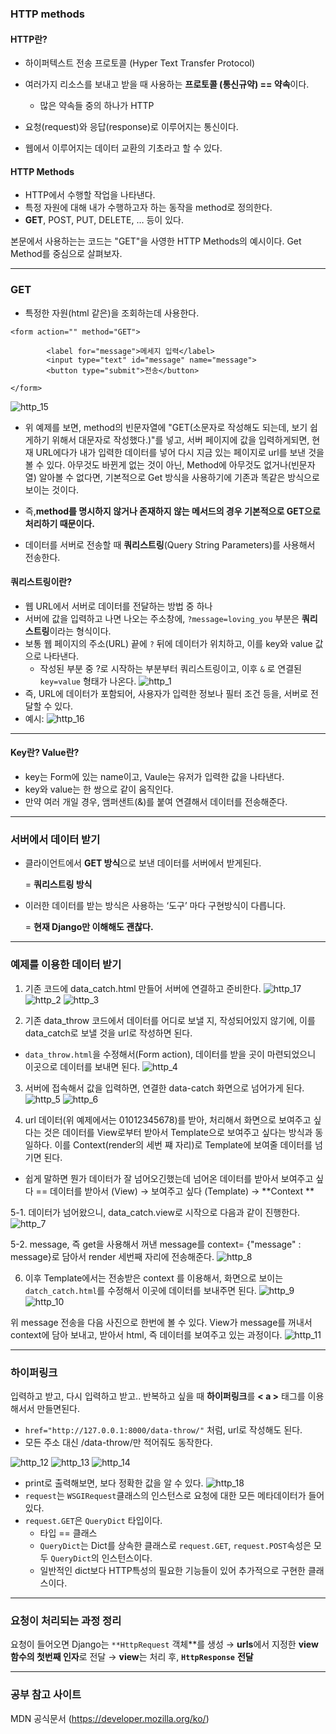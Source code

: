 ### HTTP methods

#### HTTP란?

- 하이퍼텍스트 전송 프로토콜 (Hyper Text Transfer Protocol)
- 여러가지 리소스를 보내고 받을 때 사용하는 **프로토콜 (통신규약) == 약속**이다.
    - 많은 약속들 중의 하나가 HTTP
    
- 요청(request)와 응답(response)로 이루어지는 통신이다.
- 웹에서 이루어지는 데이터 교환의 기초라고 할 수 있다.

#### HTTP Methods

- HTTP에서 수행할 작업을 나타낸다.
- 특정 자원에 대해 내가 수행하고자 하는 동작을 method로 정의한다.
- **GET**, POST, PUT, DELETE, … 등이 있다.

본문에서 사용하는는 코드는 "GET"을 사영한 HTTP Methods의 예시이다.
Get Method를 중심으로 살펴보자.

----

### GET

- 특정한 자원(html 같은)을 조회하는데 사용한다.

```
<form action="" method="GET">

		<label for="message">메세지 입력</label>
		<input type="text" id="message" name="message">
		<button type="submit">전송</button>

</form>
```
![http_15](http_15.png)
- 위 예제를 보면, method의 빈문자열에 "GET(소문자로 작성해도 되는데, 보기 쉽게하기 위해서 대문자로 작성했다.)"를 넣고, 서버 페이지에 값을 입력하게되면, 현재 URL에다가 내가 입력한 데이터를 넣어 다시 지금 있는 페이지로 url를 보낸 것을 볼 수 있다. 아무것도 바뀐게 없는 것이 아닌, Method에 아무것도 없거나(빈문자열) 알아볼 수 없다면, 기본적으로 Get 방식을 사용하기에 기존과 똑같은 방식으로 보이는 것이다.
- 즉,**method를 명시하지 않거나 존재하지 않는 메서드의 경우 기본적으로 GET으로 처리하기 때문이다.**

- 데이터를 서버로 전송할 때 **쿼리스트링**(Query String Parameters)를 사용해서 전송한다.

#### 쿼리스트링이란?
- 웹 URL에서 서버로 데이터를 전달하는 방법 중 하나 
- 서버에 값을 입력하고 나면 나오는 주소창에, `?message=loving_you` 부분은 **쿼리스트링**이라는 형식이다.
- 보통 웹 페이지의 주소(URL) 끝에 `?` 뒤에 데이터가 위치하고, 이를 key와 value 값으로 나타낸다. 
    - 작성된 부분 중 ?로 시작하는 부분부터 쿼리스트링이고, 이후 `&` 로 연결된 `key=value` 형태가 나온다.
![http_1](http_1.png)
- 즉, URL에 데이터가 포함되어, 사용자가 입력한 정보나 필터 조건 등을, 서버로 전달할 수 있다.
- 예시: ![http_16](http_16.png)

---

#### Key란? Value란?

- key는 Form에 있는 name이고, Vaule는 유저가 입력한 값을 나타낸다. 
- key와 value는 한 쌍으로 같이 움직인다. 
- 만약 여러 개일 경우, 앰퍼샌트(&)를 붙여 연결해서 데이터를 전송해준다.


---
### 서버에서 데이터 받기

- 클라이언트에서 **GET 방식**으로 보낸 데이터를 서버에서 받게된다.
    
    = **쿼리스트링 방식**
    
- 이러한 데이터를 받는 방식은 사용하는 ‘도구’ 마다 구현방식이 다릅니다.
    
    = **현재 Django만 이해해도 괜찮다.**

----


### 예제를 이용한 데이터 받기



1. 기존 코드에 data_catch.html 만들어 서버에 연결하고 준비한다.
![http_17](http_17.png)
![http_2](http_2.png)
![http_3](http_3.png)

2. 기존 data_throw 코드에서 데이터를 어디로 보낼 지, 작성되어있지 않기에, 이를 data_catch로 보낼 것을 url로 작성하면 된다.
- `data_throw.html`을 수정해서(Form action), 데이터를 받을 곳이 마련되었으니 이곳으로 데이터를 보내면 된다.
![http_4](http_4.png)

3. 서버에 접속해서 값을 입력하면, 연결한 data-catch 화면으로 넘어가게 된다.
![http_5](http_5.png)
![http_6](http_6.png)


4. url 데이터(위 예제에서는 01012345678)를 받아, 처리해서 화면으로 보여주고 싶다는 것은 데이터를 View로부터 받아서 Template으로 보여주고 싶다는 방식과 동일하다. 이를 Context(render의 세번 쨰 자리)로 Template에 보여줄 데이터를 넘기면 된다.
- 쉽게 말하면 뭔가 데이터가 잘 넘어오긴했는데 넘어온 데이터를 받아서 보여주고 싶다 == 데이터를 받아서 (View) → 보여주고 싶다 (Template) → **Context **

5-1. 데이터가 넘어왔으니, data_catch.view로 시작으로 다음과 같이 진행한다.
![http_7](http_7.png)

5-2. message, 즉 get을 사용해서 꺼낸 message를 context= {"message" : message}로 담아서 render 세번째 자리에 전송해준다.
![http_8](http_8.png)

6. 이후 Template에서는 전송받은 context 를 이용해서, 화면으로 보이는 `datch_catch.html`를 수정해서 이곳에 데이터를 보내주면 된다.
![http_9](http_9.png)
![http_10](http_10.png)

위 message 전송을 다음 사진으로 한번에 볼 수 있다.
View가 message를 꺼내서  context에 담아 보내고, 받아서 html, 즉 데이터를 보여주고 있는 과정이다.
![http_11](http_11.png)


---
### 하이퍼링크
입력하고 받고, 다시 입력하고 받고.. 반복하고 싶을 때 **하이퍼링크**를 **< a >** 태그를 이용해서서 만들면된다.

- `href="http://127.0.0.1:8000/data-throw/"` 처럼, url로 작성해도 된다.
- 모든 주소 대신 /data-throw/만 적어줘도 동작한다.

![http_12](http_12.png)
![http_13](http_13.png)
![http_14](http_14.png)

- print로 출력해보면, 보다 정확한 값을 알 수 있다.
![http_18](http_18.png)
- `request`는 `WSGIRequest`클래스의 인스턴스로 요청에 대한 모든 메타데이터가 들어있다.
- `request.GET`은 `QueryDict` 타입이다.
    - 타입 == 클래스 
    - `QueryDict`는 Dict를 상속한 클래스로 `request.GET`, `request.POST`속성은 모두 `QueryDict`의 인스턴스이다.
    - 일반적인 dict보다 HTTP특성의 필요한 기능들이 있어 추가적으로 구현한 클래스이다.

---
### 요청이 처리되는 과정 정리

요청이 들어오면 Django는 `**HttpRequest` 객체**를 생성
→ **urls**에서 지정한 **view 함수의 첫번째 인자**로 전달 
→ **view**는 처리 후, **`HttpResponse`** **전달**

---
### 공부 참고 사이트

MDN 공식문서 (https://developer.mozilla.org/ko/)